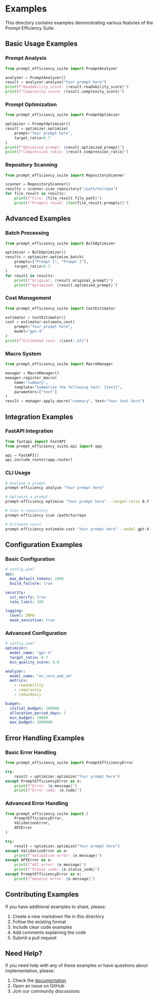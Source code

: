 # Examples

This directory contains examples demonstrating various features of the Prompt Efficiency Suite.

## Basic Usage Examples

### Prompt Analysis
```python
from prompt_efficiency_suite import PromptAnalyzer

analyzer = PromptAnalyzer()
result = analyzer.analyze("Your prompt here")
print(f"Readability score: {result.readability_score}")
print(f"Complexity score: {result.complexity_score}")
```

### Prompt Optimization
```python
from prompt_efficiency_suite import PromptOptimizer

optimizer = PromptOptimizer()
result = optimizer.optimize(
    prompt="Your prompt here",
    target_ratio=0.7
)
print(f"Optimized prompt: {result.optimized_prompt}")
print(f"Compression ratio: {result.compression_ratio}")
```

### Repository Scanning
```python
from prompt_efficiency_suite import RepositoryScanner

scanner = RepositoryScanner()
results = scanner.scan_repository("/path/to/repo")
for file_result in results:
    print(f"File: {file_result.file_path}")
    print(f"Prompts found: {len(file_result.prompts)}")
```

## Advanced Examples

### Batch Processing
```python
from prompt_efficiency_suite import BulkOptimizer

optimizer = BulkOptimizer()
results = optimizer.optimize_batch(
    prompts=["Prompt 1", "Prompt 2"],
    target_ratio=0.7
)
for result in results:
    print(f"Original: {result.original_prompt}")
    print(f"Optimized: {result.optimized_prompt}")
```

### Cost Management
```python
from prompt_efficiency_suite import CostEstimator

estimator = CostEstimator()
cost = estimator.estimate_cost(
    prompt="Your prompt here",
    model="gpt-4"
)
print(f"Estimated cost: ${cost:.4f}")
```

### Macro System
```python
from prompt_efficiency_suite import MacroManager

manager = MacroManager()
manager.register_macro(
    name="summary",
    template="Summarize the following text: {text}",
    parameters=["text"]
)
result = manager.apply_macro("summary", text="Your text here")
```

## Integration Examples

### FastAPI Integration
```python
from fastapi import FastAPI
from prompt_efficiency_suite.api import app

api = FastAPI()
api.include_router(app.router)
```

### CLI Usage
```bash
# Analyze a prompt
prompt-efficiency analyze "Your prompt here"

# Optimize a prompt
prompt-efficiency optimize "Your prompt here" --target-ratio 0.7

# Scan a repository
prompt-efficiency scan /path/to/repo

# Estimate costs
prompt-efficiency estimate-cost "Your prompt here" --model gpt-4
```

## Configuration Examples

### Basic Configuration
```yaml
# config.yaml
api:
  max_default_tokens: 1800
  build_failure: true

security:
  ssl_verify: true
  rate_limit: 100

logging:
  level: INFO
  mask_sensitive: true
```

### Advanced Configuration
```yaml
# config.yaml
optimizer:
  model_name: "gpt-4"
  target_ratio: 0.7
  min_quality_score: 0.8

analyzer:
  model_name: "en_core_web_sm"
  metrics:
    - readability
    - complexity
    - redundancy

budget:
  initial_budget: 100000
  allocation_period_days: 1
  min_budget: 10000
  max_budget: 1000000
```

## Error Handling Examples

### Basic Error Handling
```python
from prompt_efficiency_suite import PromptEfficiencyError

try:
    result = optimizer.optimize("Your prompt here")
except PromptEfficiencyError as e:
    print(f"Error: {e.message}")
    print(f"Error code: {e.code}")
```

### Advanced Error Handling
```python
from prompt_efficiency_suite import (
    PromptEfficiencyError,
    ValidationError,
    APIError
)

try:
    result = optimizer.optimize("Your prompt here")
except ValidationError as e:
    print(f"Validation error: {e.message}")
except APIError as e:
    print(f"API error: {e.message}")
    print(f"Status code: {e.status_code}")
except PromptEfficiencyError as e:
    print(f"General error: {e.message}")
```

## Contributing Examples

If you have additional examples to share, please:

1. Create a new markdown file in this directory
2. Follow the existing format
3. Include clear code examples
4. Add comments explaining the code
5. Submit a pull request

## Need Help?

If you need help with any of these examples or have questions about implementation, please:

1. Check the [documentation](../)
2. Open an issue on GitHub
3. Join our community discussions 